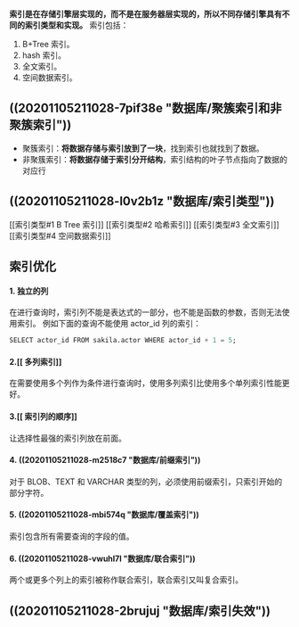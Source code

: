 **索引是在存储引擎层实现的，而不是在服务器层实现的，所以不同存储引擎具有不同的索引类型和实现。** 索引包括：

1. B+Tree 索引。
2. hash 索引。
3. 全文索引。
4. 空间数据索引。

## ((20201105211028-7pif38e "数据库/聚簇索引和非聚簇索引"))

- 聚簇索引：**将数据存储与索引放到了一块**，找到索引也就找到了数据。
- 非聚簇索引：**将数据存储于索引分开结构**，索引结构的叶子节点指向了数据的对应行

## ((20201105211028-l0v2b1z "数据库/索引类型"))

[[索引类型#1 B Tree 索引]]
[[索引类型#2 哈希索引]]
[[索引类型#3 全文索引]]
[[索引类型#4 空间数据索引]]

## 索引优化

#### 1. 独立的列

在进行查询时，索引列不能是表达式的一部分，也不能是函数的参数，否则无法使用索引。
例如下面的查询不能使用 actor_id 列的索引：

```sql
SELECT actor_id FROM sakila.actor WHERE actor_id + 1 = 5;
```

#### 2.[[ 多列索引]]

在需要使用多个列作为条件进行查询时，使用多列索引比使用多个单列索引性能更好。

#### 3.[[ 索引列的顺序]]

让选择性最强的索引列放在前面。

#### 4. ((20201105211028-m2518c7 "数据库/前缀索引"))

对于 BLOB、TEXT 和 VARCHAR 类型的列，必须使用前缀索引，只索引开始的部分字符。

#### 5. ((20201105211028-mbi574q "数据库/覆盖索引"))

索引包含所有需要查询的字段的值。

#### 6. ((20201105211028-vwuhl7l "数据库/联合索引"))

两个或更多个列上的索引被称作联合索引，联合索引又叫复合索引。

## ((20201105211028-2brujuj "数据库/索引失效"))
